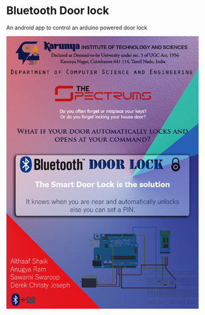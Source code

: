 # Bluetooth Door lock
An android app to control an arduino powered door lock

![image](bluetooth-doorlock.png)
